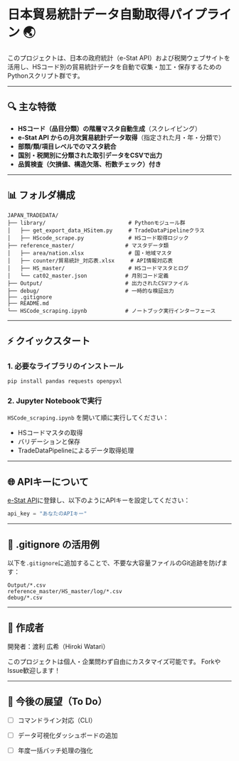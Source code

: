 # 日本貿易統計データ自動取得パイプライン 🌏

このプロジェクトは、日本の政府統計（e-Stat API）および税関ウェブサイトを活用し、HSコード別の貿易統計データを自動で収集・加工・保存するためのPythonスクリプト群です。



---

## 🔍 主な特徴

- **HSコード（品目分類）の階層マスタ自動生成**（スクレイピング）
- **e-Stat API からの月次貿易統計データ取得**（指定された月・年・分類で）
- **部類/類/項目レベルでのマスタ統合**
- **国別・税関別に分類された取引データをCSVで出力**
- **品質検査（欠損値、構造欠落、桁数チェック）付き**

---

## 📊 フォルダ構成

```
JAPAN_TRADEDATA/
├── library/                          # Pythonモジュール群
│   ├── get_export_data_HSitem.py     # TradeDataPipelineクラス
│   ├── HScode_scrape.py              # HSコード取得ロジック
├── reference_master/                # マスタデータ類
│   ├── area/nation.xlsx              # 国・地域マスタ
│   ├── counter/貿易統計_対応表.xlsx     # API情報対応表
│   ├── HS_master/                    # HSコードマスタとログ
│   └── cat02_master.json            # 月別コード定義
├── Output/                          # 出力されたCSVファイル
├── debug/                           # 一時的な検証出力
├── .gitignore
├── README.md
└── HSCode_scraping.ipynb            # ノートブック実行インターフェース
```

---

## ⚡ クイックスタート

### 1. 必要なライブラリのインストール
```bash
pip install pandas requests openpyxl
```

### 2. Jupyter Notebookで実行
`HSCode_scraping.ipynb` を開いて順に実行してください：

- HSコードマスタの取得
- バリデーションと保存
- TradeDataPipelineによるデータ取得処理

---

## 🌐 APIキーについて
[e-Stat API](https://www.e-stat.go.jp/)に登録し、以下のようにAPIキーを設定してください：
```python
api_key = "あなたのAPIキー"
```

---

## 📂 .gitignore の活用例
以下を`.gitignore`に追加することで、不要な大容量ファイルのGit追跡を防げます：
```
Output/*.csv
reference_master/HS_master/log/*.csv
debug/*.csv
```

---

## 📝 作成者
開発者：渡利 広希（Hiroki Watari）

このプロジェクトは個人・企業問わず自由にカスタマイズ可能です。
ForkやIssue歓迎します！

---

## 🚀 今後の展望（To Do）
- [ ] コマンドライン対応（CLI）
- [ ] データ可視化ダッシュボードの追加
- [ ] 年度一括バッチ処理の強化

